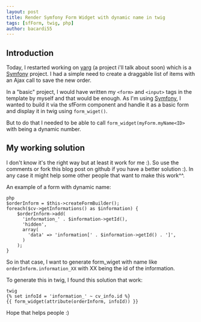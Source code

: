 ```yaml
---
layout: post
title: Render Symfony Form Widget with dynamic name in twig
tags: [sfForm, twig, php]
author: bacardi55
---
```


## Introduction

Today, I restarted working on [yarg](http://github.com/bacardi55/yarg) (a project i'll talk about soon) which is a [Symfony](http://symfony.com) project. I had a simple need to create a draggable list of items with an Ajax call to save the new order.

In a "basic" project, I would have written my `<form>` and `<input>` tags in the template by myself and that would be enough. As I'm using [Symfony](http://symfony.com), I wanted to build it via the sfForm component and handle it as a basic form and display it in twig using `form_wiget()`.

But to do that I needed to be able to call `form_widget(myForm.myName<ID>` with <ID> being a dynamic number.

## My working solution

I don't know it's the right way but at least it work for me :). So use the comments or fork this blog post on github if you have a better solution :).
In any case it might help some other people that want to make this work^^.

An example of a form with dynamic name:

    php
    $orderInform = $this->createFormBuilder();
    foreach($cv->getInformations() as $information) {
        $orderInform->add(
          'information_' . $information->getId(),
          'hidden',
          array(
            'data' => 'information[' . $information->getId() . ']',
          )
        );
    }


So in that case, I want to generate form_wiget with name like `orderInform.information_XX` with XX being the id of the information.

To generate this in twig, I found this solution that work:

    twig
    {% set infoId = 'information_' ~ cv_info.id %}
    {{ form_widget(attribute(orderInform, infoId)) }}

Hope that helps people :)
